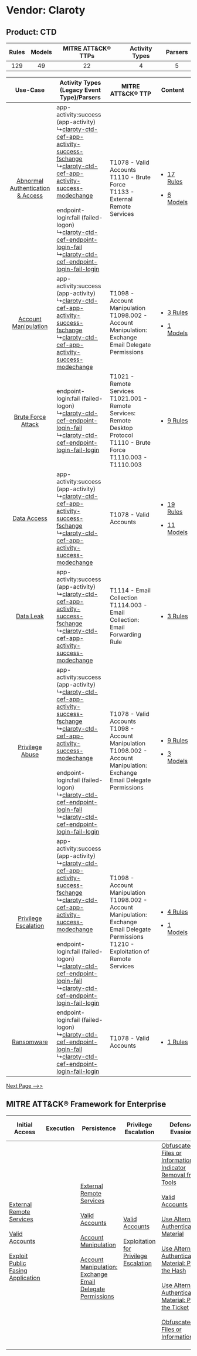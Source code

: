 Vendor: Claroty
===============
Product: CTD
------------
| Rules | Models | MITRE ATT&CK® TTPs | Activity Types | Parsers |
|:-----:|:------:|:------------------:|:--------------:|:-------:|
|  129  |   49   |         22         |       4        |    5    |

|    Use-Case    | Activity Types (Legacy Event Type)/Parsers    | MITRE ATT&CK® TTP    | Content    |
|:----:| ---- | ---- | ---- |
| [Abnormal Authentication & Access](../../../UseCases/uc_abnormal_authentication_&_access.md) |  app-activity:success (app-activity)<br> ↳[claroty-ctd-cef-app-activity-success-fschange](Ps/pC_clarotyctdcefappactivitysuccessfschange.md)<br> ↳[claroty-ctd-cef-app-activity-success-modechange](Ps/pC_clarotyctdcefappactivitysuccessmodechange.md)<br><br> endpoint-login:fail (failed-logon)<br> ↳[claroty-ctd-cef-endpoint-login-fail](Ps/pC_clarotyctdcefendpointloginfail.md)<br> ↳[claroty-ctd-cef-endpoint-login-fail-login](Ps/pC_clarotyctdcefendpointloginfaillogin.md)<br> | T1078 - Valid Accounts<br>T1110 - Brute Force<br>T1133 - External Remote Services<br>    | [<ul><li>17 Rules</li></ul><ul><li>6 Models</li></ul>](RM/r_m_claroty_ctd_Abnormal_Authentication_&_Access.md) |
|    [Account Manipulation](../../../UseCases/uc_account_manipulation.md)    |  app-activity:success (app-activity)<br> ↳[claroty-ctd-cef-app-activity-success-fschange](Ps/pC_clarotyctdcefappactivitysuccessfschange.md)<br> ↳[claroty-ctd-cef-app-activity-success-modechange](Ps/pC_clarotyctdcefappactivitysuccessmodechange.md)<br>    | T1098 - Account Manipulation<br>T1098.002 - Account Manipulation: Exchange Email Delegate Permissions<br>    | [<ul><li>3 Rules</li></ul><ul><li>1 Models</li></ul>](RM/r_m_claroty_ctd_Account_Manipulation.md)    |
|    [Brute Force Attack](../../../UseCases/uc_brute_force_attack.md)    |  endpoint-login:fail (failed-logon)<br> ↳[claroty-ctd-cef-endpoint-login-fail](Ps/pC_clarotyctdcefendpointloginfail.md)<br> ↳[claroty-ctd-cef-endpoint-login-fail-login](Ps/pC_clarotyctdcefendpointloginfaillogin.md)<br>    | T1021 - Remote Services<br>T1021.001 - Remote Services: Remote Desktop Protocol<br>T1110 - Brute Force<br>T1110.003 - T1110.003<br>    | [<ul><li>9 Rules</li></ul>](RM/r_m_claroty_ctd_Brute_Force_Attack.md)    |
|    [Data Access](../../../UseCases/uc_data_access.md)    |  app-activity:success (app-activity)<br> ↳[claroty-ctd-cef-app-activity-success-fschange](Ps/pC_clarotyctdcefappactivitysuccessfschange.md)<br> ↳[claroty-ctd-cef-app-activity-success-modechange](Ps/pC_clarotyctdcefappactivitysuccessmodechange.md)<br>    | T1078 - Valid Accounts<br>    | [<ul><li>19 Rules</li></ul><ul><li>11 Models</li></ul>](RM/r_m_claroty_ctd_Data_Access.md)    |
|    [Data Leak](../../../UseCases/uc_data_leak.md)    |  app-activity:success (app-activity)<br> ↳[claroty-ctd-cef-app-activity-success-fschange](Ps/pC_clarotyctdcefappactivitysuccessfschange.md)<br> ↳[claroty-ctd-cef-app-activity-success-modechange](Ps/pC_clarotyctdcefappactivitysuccessmodechange.md)<br>    | T1114 - Email Collection<br>T1114.003 - Email Collection: Email Forwarding Rule<br>    | [<ul><li>3 Rules</li></ul>](RM/r_m_claroty_ctd_Data_Leak.md)    |
|    [Privilege Abuse](../../../UseCases/uc_privilege_abuse.md)    |  app-activity:success (app-activity)<br> ↳[claroty-ctd-cef-app-activity-success-fschange](Ps/pC_clarotyctdcefappactivitysuccessfschange.md)<br> ↳[claroty-ctd-cef-app-activity-success-modechange](Ps/pC_clarotyctdcefappactivitysuccessmodechange.md)<br><br> endpoint-login:fail (failed-logon)<br> ↳[claroty-ctd-cef-endpoint-login-fail](Ps/pC_clarotyctdcefendpointloginfail.md)<br> ↳[claroty-ctd-cef-endpoint-login-fail-login](Ps/pC_clarotyctdcefendpointloginfaillogin.md)<br> | T1078 - Valid Accounts<br>T1098 - Account Manipulation<br>T1098.002 - Account Manipulation: Exchange Email Delegate Permissions<br>    | [<ul><li>9 Rules</li></ul><ul><li>3 Models</li></ul>](RM/r_m_claroty_ctd_Privilege_Abuse.md)    |
|    [Privilege Escalation](../../../UseCases/uc_privilege_escalation.md)    |  app-activity:success (app-activity)<br> ↳[claroty-ctd-cef-app-activity-success-fschange](Ps/pC_clarotyctdcefappactivitysuccessfschange.md)<br> ↳[claroty-ctd-cef-app-activity-success-modechange](Ps/pC_clarotyctdcefappactivitysuccessmodechange.md)<br><br> endpoint-login:fail (failed-logon)<br> ↳[claroty-ctd-cef-endpoint-login-fail](Ps/pC_clarotyctdcefendpointloginfail.md)<br> ↳[claroty-ctd-cef-endpoint-login-fail-login](Ps/pC_clarotyctdcefendpointloginfaillogin.md)<br> | T1098 - Account Manipulation<br>T1098.002 - Account Manipulation: Exchange Email Delegate Permissions<br>T1210 - Exploitation of Remote Services<br> | [<ul><li>4 Rules</li></ul><ul><li>1 Models</li></ul>](RM/r_m_claroty_ctd_Privilege_Escalation.md)    |
|    [Ransomware](../../../UseCases/uc_ransomware.md)    |  endpoint-login:fail (failed-logon)<br> ↳[claroty-ctd-cef-endpoint-login-fail](Ps/pC_clarotyctdcefendpointloginfail.md)<br> ↳[claroty-ctd-cef-endpoint-login-fail-login](Ps/pC_clarotyctdcefendpointloginfaillogin.md)<br>    | T1078 - Valid Accounts<br>    | [<ul><li>1 Rules</li></ul>](RM/r_m_claroty_ctd_Ransomware.md)    |
[Next Page -->>](2_ds_claroty_ctd.md)

MITRE ATT&CK® Framework for Enterprise
--------------------------------------
| Initial Access                                                                                                                                                                                                                         | Execution | Persistence                                                                                                                                                                                                                                                                                                                                 | Privilege Escalation                                                                                                                                          | Defense Evasion                                                                                                                                                                                                                                                                                                                                                                                                                                                                                                                                                                                     | Credential Access                                                                                                                                    | Discovery | Lateral Movement                                                                                                                                                                                                                                                                                                                                    | Collection                                                                                                                                                            | Command and Control                                                                                                                       | Exfiltration | Impact |
| -------------------------------------------------------------------------------------------------------------------------------------------------------------------------------------------------------------------------------------- | --------- | ------------------------------------------------------------------------------------------------------------------------------------------------------------------------------------------------------------------------------------------------------------------------------------------------------------------------------------------- | ------------------------------------------------------------------------------------------------------------------------------------------------------------- | --------------------------------------------------------------------------------------------------------------------------------------------------------------------------------------------------------------------------------------------------------------------------------------------------------------------------------------------------------------------------------------------------------------------------------------------------------------------------------------------------------------------------------------------------------------------------------------------------- | ---------------------------------------------------------------------------------------------------------------------------------------------------- | --------- | --------------------------------------------------------------------------------------------------------------------------------------------------------------------------------------------------------------------------------------------------------------------------------------------------------------------------------------------------- | --------------------------------------------------------------------------------------------------------------------------------------------------------------------- | ----------------------------------------------------------------------------------------------------------------------------------------- | ------------ | ------ |
| [External Remote Services](https://attack.mitre.org/techniques/T1133)<br><br>[Valid Accounts](https://attack.mitre.org/techniques/T1078)<br><br>[Exploit Public Fasing Application](https://attack.mitre.org/techniques/T1190)<br><br> |           | [External Remote Services](https://attack.mitre.org/techniques/T1133)<br><br>[Valid Accounts](https://attack.mitre.org/techniques/T1078)<br><br>[Account Manipulation](https://attack.mitre.org/techniques/T1098)<br><br>[Account Manipulation: Exchange Email Delegate Permissions](https://attack.mitre.org/techniques/T1098/002)<br><br> | [Valid Accounts](https://attack.mitre.org/techniques/T1078)<br><br>[Exploitation for Privilege Escalation](https://attack.mitre.org/techniques/T1068)<br><br> | [Obfuscated Files or Information: Indicator Removal from Tools](https://attack.mitre.org/techniques/T1027/005)<br><br>[Valid Accounts](https://attack.mitre.org/techniques/T1078)<br><br>[Use Alternate Authentication Material](https://attack.mitre.org/techniques/T1550)<br><br>[Use Alternate Authentication Material: Pass the Hash](https://attack.mitre.org/techniques/T1550/002)<br><br>[Use Alternate Authentication Material: Pass the Ticket](https://attack.mitre.org/techniques/T1550/003)<br><br>[Obfuscated Files or Information](https://attack.mitre.org/techniques/T1027)<br><br> | [Brute Force](https://attack.mitre.org/techniques/T1110)<br><br>[Steal or Forge Kerberos Tickets](https://attack.mitre.org/techniques/T1558)<br><br> |           | [Exploitation of Remote Services](https://attack.mitre.org/techniques/T1210)<br><br>[Remote Services](https://attack.mitre.org/techniques/T1021)<br><br>[Use Alternate Authentication Material](https://attack.mitre.org/techniques/T1550)<br><br>[Remote Services: Remote Desktop Protocol](https://attack.mitre.org/techniques/T1021/001)<br><br> | [Email Collection](https://attack.mitre.org/techniques/T1114)<br><br>[Email Collection: Email Forwarding Rule](https://attack.mitre.org/techniques/T1114/003)<br><br> | [Proxy: Multi-hop Proxy](https://attack.mitre.org/techniques/T1090/003)<br><br>[Proxy](https://attack.mitre.org/techniques/T1090)<br><br> |              |        |